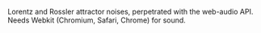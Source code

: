 Lorentz and Rossler attractor noises, perpetrated with the web-audio API.
Needs Webkit (Chromium, Safari, Chrome) for sound.

